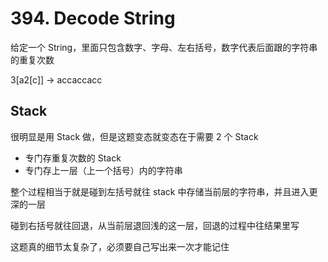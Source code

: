 # 394. Decode String
给定一个 String，里面只包含数字、字母、左右括号，数字代表后面跟的字符串的重复次数

3[a2[c]] -> accaccacc

## Stack
很明显是用 Stack 做，但是这题变态就变态在于需要 2 个 Stack
- 专门存重复次数的 Stack
- 专门存上一层（上一个括号）内的字符串

整个过程相当于就是碰到左括号就往 stack 中存储当前层的字符串，并且进入更深的一层

碰到右括号就往回退，从当前层退回浅的这一层，回退的过程中往结果里写

这题真的细节太复杂了，必须要自己写出来一次才能记住
